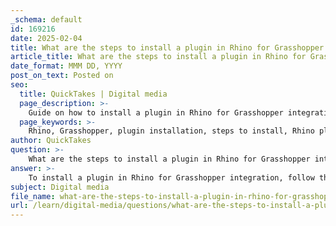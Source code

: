 ```yaml
---
_schema: default
id: 169216
date: 2025-02-04
title: What are the steps to install a plugin in Rhino for Grasshopper integration?
article_title: What are the steps to install a plugin in Rhino for Grasshopper integration?
date_format: MMM DD, YYYY
post_on_text: Posted on
seo:
  title: QuickTakes | Digital media
  page_description: >-
    Guide on how to install a plugin in Rhino for Grasshopper integration, including steps like downloading, unzipping, copying to plugins folder, and verifying the installation.
  page_keywords: >-
    Rhino, Grasshopper, plugin installation, steps to install, Rhino plugins, Grasshopper integration, download plugin, copy plugin files, verify installation
author: QuickTakes
question: >-
    What are the steps to install a plugin in Rhino for Grasshopper integration?
answer: >-
    To install a plugin in Rhino for Grasshopper integration, follow these steps:\n\n1. **Download the Plugin**: Visit the official website or a trusted source to download the desired Grasshopper plugin. Ensure that the plugin is compatible with your version of Rhino and Grasshopper.\n\n2. **Unzip the Files**: If the downloaded plugin is in a compressed format (like .zip), unzip the files to a location on your computer.\n\n3. **Locate the Rhino Plugins Folder**: \n   - Open Rhino.\n   - Go to the menu and select `Tools` > `Options`.\n   - In the Options dialog, navigate to the `Files` section and look for the `Plug-ins` folder path. This is where you will place the plugin files.\n\n4. **Copy Plugin Files**: \n   - Copy the unzipped plugin files (usually .gha or .dll files) into the Rhino plugins directory you located in the previous step.\n\n5. **Load the Plugin in Grasshopper**: \n   - Open Grasshopper by typing `Grasshopper` in the Rhino command line.\n   - If the plugin does not automatically appear in Grasshopper, you may need to manually load it. Go to the `File` menu in Grasshopper, select `Special Folders`, and then `Components Folder`. Place the plugin files here if necessary.\n\n6. **Restart Rhino**: Close and reopen Rhino to ensure that the plugin is loaded correctly.\n\n7. **Verify Installation**: Open Grasshopper again and check the components panel to see if the new plugin components are available for use.\n\nBy following these steps, you should be able to successfully install and integrate a plugin into Rhino for use with Grasshopper. If you encounter any issues, consult the plugin's documentation or support resources for troubleshooting.
subject: Digital media
file_name: what-are-the-steps-to-install-a-plugin-in-rhino-for-grasshopper-integration.md
url: /learn/digital-media/questions/what-are-the-steps-to-install-a-plugin-in-rhino-for-grasshopper-integration
---
```


&nbsp;